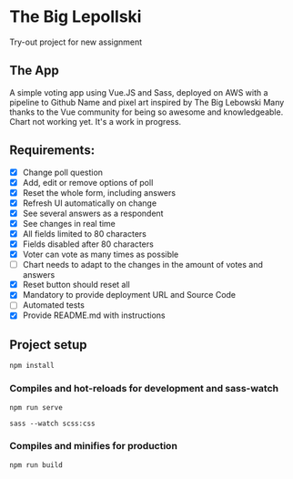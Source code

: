 # The Big Lepollski

Try-out project for new assignment

## The App

A simple voting app using Vue.JS and Sass, deployed on AWS with a pipeline to Github
Name and pixel art inspired by The Big Lebowski
Many thanks to the Vue community for being so awesome and knowledgeable.
Chart not working yet. It's a work in progress.


## Requirements:

* [X] Change poll question
* [X] Add, edit or remove options of poll
* [X] Reset the whole form, including answers
* [X] Refresh UI automatically on change
* [X] See several answers as a respondent
* [X] See changes in real time
* [X] All fields limited to 80 characters
* [X] Fields disabled after 80 characters
* [X] Voter can vote as many times as possible
* [ ] Chart needs to adapt to the changes in the amount of votes and answers
* [X] Reset button should reset all
* [X] Mandatory to provide deployment URL and Source Code
* [ ] Automated tests
* [X] Provide README.md with instructions

## Project setup
```
npm install
```

### Compiles and hot-reloads for development and sass-watch
```
npm run serve
```
```
sass --watch scss:css
```
### Compiles and minifies for production
```
npm run build
```
